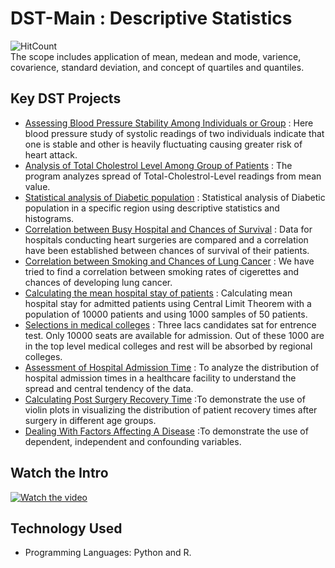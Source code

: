 # DST-Main : Descriptive Statistics  
![HitCount](https://hits.dwyl.com/fromsantanu/DST-Main.svg) <br>
The scope includes application of mean, medean and mode, varience, covarience, standard deviation, and concept of quartiles and quantiles.

## Key DST Projects
- [Assessing Blood Pressure Stability Among Individuals or Group](https://github.com/fromsantanu/Project1-STM-Blood-Pressure-Stability)  : Here blood pressure study of systolic readings of two individuals indicate that one is stable and other is heavily fluctuating causing greater risk of heart attack.
- [Analysis of Total Cholestrol Level Among Group of Patients](https://github.com/fromsantanu/Project2-STM-Analysis-of-Total-Cholestrol-Level)  : The program analyzes spread of Total-Cholestrol-Level readings from mean value. 
- [Statistical analysis of Diabetic population](https://github.com/fromsantanu/Project4-STM-Analysis-of-High-Blood-Sugar-Population)  : Statistical analysis of Diabetic population in a specific region using descriptive statistics and histograms.
- [Correlation between Busy Hospital and Chances of Survival](https://github.com/fromsantanu/Project5-STM-Busy-Hospital-Vs-Heart-Survival-Rates)  : Data for hospitals conducting heart surgeries are compared and a correlation have been established between chances of survival of their patients.
- [Correlation between Smoking and Chances of Lung Cancer](https://github.com/fromsantanu/Project6-STM-The-Relation-Between-Smoking-And-Lung-Cancer)  : We have tried to find a correlation between smoking rates of cigerettes and chances of developing lung cancer.
- [Calculating the mean hospital stay of patients](https://github.com/fromsantanu/Project7-STM-Calculating-Mean-Hospital-Stay)  : Calculating mean hospital stay for admitted patients using Central Limit Theorem with a population of 10000 patients and using 1000 samples of 50 patients.
- [Selections in medical colleges](https://github.com/fromsantanu/Project8-STM-Selection-In-Medical-Colleges)  : Three lacs candidates sat for entrence test. Only 10000 seats are available for admission. Out of these 1000 are in the top level medical colleges and rest will be absorbed by regional colleges.
- [Assessment of Hospital Admission Time](https://github.com/fromsantanu/Project9-STM-Hospital-Admission-Time)  : To analyze the distribution of hospital admission times in a healthcare facility to understand the spread and central tendency of the data.
- [Calculating Post Surgery Recovery Time](https://github.com/fromsantanu/Project10-STM-Post-Surgery-Recovery-Time)  :To demonstrate the use of violin plots in visualizing the distribution of patient recovery times after surgery in different age groups.
- [Dealing With Factors Affecting A Disease](https://github.com/fromsantanu/Project11-Dealing-With-Factors-Affecting-A-Disease)  :To demonstrate the use of dependent, independent and confounding variables.



## Watch the Intro 
[![Watch the video](https://img.youtube.com/vi/tbd/hqdefault.jpg)](https://www.youtube.com/watch?v=tbd)

## Technology Used
- Programming Languages: Python and R.
